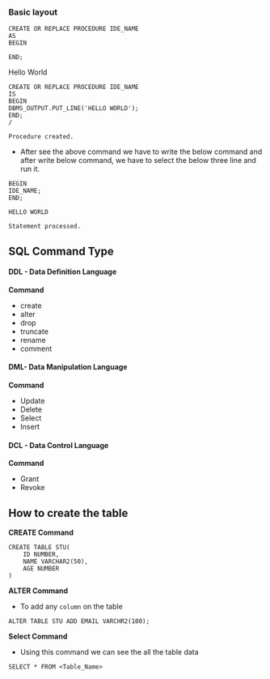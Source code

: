 ### Basic layout

```
CREATE OR REPLACE PROCEDURE IDE_NAME
AS
BEGIN

END;
```


Hello World
```
CREATE OR REPLACE PROCEDURE IDE_NAME
IS
BEGIN 
DBMS_OUTPUT.PUT_LINE('HELLO WORLD');
END;
/
```

```Output
Procedure created.
```

- After see the above command we have to write the below command and after write below command, we have to select the below three line and run it.
```
BEGIN 
IDE_NAME;
END;
```

```Output
HELLO WORLD

Statement processed.
```


## SQL Command Type
#### DDL - Data Definition Language
**Command**
- create
- alter
- drop
- truncate
- rename
- comment

#### DML- Data Manipulation Language
**Command**
- Update
- Delete
- Select
- Insert

#### DCL - Data Control Language
**Command**
- Grant
- Revoke

## How to create the table

**CREATE Command**
```
CREATE TABLE STU(
	ID NUMBER,
	NAME VARCHAR2(50),
	AGE NUMBER
)
```

**ALTER Command**
- To add any `column` on the table
```
ALTER TABLE STU ADD EMAIL VARCHR2(100);
```

**Select Command**
- Using this command we can see the all the table data
```
SELECT * FROM <Table_Name>
```